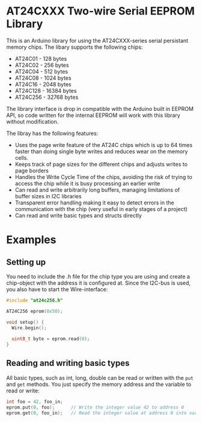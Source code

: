 # AT24CXXX Two-wire Serial EEPROM Library
This is an Arduino library for using the AT24CXXX-series serial persistant memory chips. The libary supports the following chips:
* AT24C01  - 128 bytes
* AT24C02  - 256 bytes
* AT24C04  - 512 bytes
* AT24C08  - 1024 bytes
* AT24C16  - 2048 bytes
* AT24C128 - 16384 bytes
* AT24C256 - 32768 bytes

The library interface is drop in compatible with the Arduino built in EEPROM API, so code written for the internal EEPROM will work with this library without modification.

The libray has the following features:
* Uses the page write feature of the AT24C chips which is up to 64 times faster than doing single byte writes and reduces wear on the memory cells.
* Keeps track of page sizes for the different chips and adjusts writes to page borders
* Handles the Write Cycle Time of the chips, avoiding the risk of trying to access the chip while it is busy processing an earlier write
* Can read and write arbitrarily long buffers, managing limitations of buffer sizes in I2C libraries
* Transparent error handling making it easy to detect errors in the communication with the chip (very useful in early stages of a project)
* Can read and write basic types and structs directly

# Examples

## Setting up
You need to include the .h file for the chip type you are using and create a chip-object with the address it is configured at. Since the I2C-bus is used, you also have to start the Wire-interface:
```C++
#include "at24c256.h"

AT24C256 eprom(0x50);

void setup() {
  Wire.begin();
 
  uint8_t byte = eprom.read(0);
}
```

## Reading and writing basic types
All basic types, such as int, long, double can be read or written with the `put` and `get` methods. You just specify the memory address and the variable to read or write:
```C++
int foo = 42, foo_in;
eprom.put(0, foo);      // Write the integer value 42 to address 0
eprom.get(0, foo_in);   // Read the integer value at address 0 into variable foo_in
```

